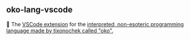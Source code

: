 ## oko-lang-vscode
🔌 The [VSCode extension](https://marketplace.visualstudio.com/items?itemName=tixonochek.oko-lang-support) for the [interpreted, non-esoteric programming language made by tixonochek called "oko".](https://github.com/tixonochekAscended/oko-lang/)

